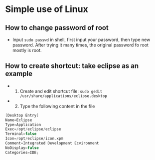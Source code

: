 # Simple use of Linux
How to change password of root
----
- Input `sudo passwd` in shell, first input your password, then type new password. After trying it many times, 
the original password fo root mostly is root.

How to create shortcut: take eclipse as an example
----
- 1. Create and edit shortcut file: `sudo gedit /usr/share/applications/eclipse.desktop`
- 2. Type the following content in the file
```C
[Desktop Entry]
Name=Eclipse
Type=Application
Exec=/opt/eclipse/eclipse
Terminal=false
Icon=/opt/eclipse/icon.xpm
Comment=Integrated Development Ecvironment
NoDisplay=false
Categories=IDE;
